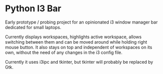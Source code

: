 # Python I3 Bar

Early prototype / probing project for an opinionated i3 window manager bar dedicated for small laptops.

Currently displays workspaces, highlights active workspace, allows switching between them and can be moved around while holding right mouse button. It also stays on top and independent of workspaces on its own, without the need of any changes in the i3 config file.

Currently it uses i3ipc and tkinter, but tkinter will probably be replaced by Gtk.